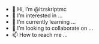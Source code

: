 - 👋 Hi, I’m @itzskriptmc
- 👀 I’m interested in ...
- 🌱 I’m currently learning ...
- 💞️ I’m looking to collaborate on ...
- 📫 How to reach me ...

<!---
itzskriptmc/itzskriptmc is a ✨ special ✨ repository because its `README.md` (this file) appears on your GitHub profile.
You can click the Preview link to take a look at your changes.
--->
